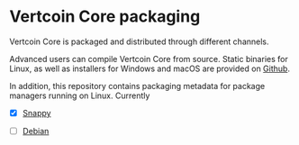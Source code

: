 Vertcoin Core packaging
=======

Vertcoin Core is packaged and distributed through different channels.

Advanced users can compile Vertcoin Core from source. Static binaries for Linux, as well as installers for Windows and macOS are
provided on [Github](https://github.com/vertcoin-project/vertcoin-core/releases/).

In addition, this repository contains packaging metadata for package managers running on Linux. Currently

- [x] [Snappy](/snap)

- [ ] [Debian](/debian)
